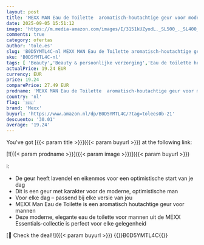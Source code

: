 ```yaml
---
layout: post
title: 'MEXX MAN Eau de Toilette  aromatisch-houtachtige geur voor moderne  optimistische mannen'
date: 2025-09-05 15:51:12
image: 'https://m.media-amazon.com/images/I/3151kUZyodL._SL500_._SL400_.jpg'
comments: true
category: ofertas
author: 'tole.es'
slug: 'B0D5YMTL4C-nl MEXX MAN Eau de Toilette aromatisch-houtachtige geur voor...'
sku: 'B0D5YMTL4C-nl'
tags: [ 'Beauty','Beauty & persoonlijke verzorging','Eau de toilette heren','Geuren','Herengeuren','mexx','🇳🇱', ]
actualPrice: 19.24 EUR
currency: EUR
price: 19.24
comparePrice: 27.49 EUR
prodname: 'MEXX MAN Eau de Toilette  aromatisch-houtachtige geur voor moderne  optimistische mannen'
country: 'nl'
flag: '🇳🇱'
brand: 'Mexx'
buyurl: 'https://www.amazon.nl/dp/B0D5YMTL4C/?tag=tolees0b-21'
descuento: '30.01'
average: '19.24'
---
```


You've got [{{< param title >}}]({{< param buyurl >}}) at the following link:

[![{{< param prodname >}}]({{< param image >}})]({{< param buyurl >}})

ℹ️:

- De geur heeft lavendel en eikenmos voor een optimistische start van je dag
- Dit is een geur met karakter voor de moderne, optimistische man
- Voor elke dag – passend bij elke versie van jou
- MEXX Man Eau de Toilette is een aromatisch houtachtige geur voor mannen
- Deze moderne, elegante eau de toilette voor mannen uit de MEXX Essentials-collectie is perfect voor elke gelegenheid

[🛒 Check the deal!!]({{< param buyurl >}})
{{<world>}}B0D5YMTL4C{{</world>}}
